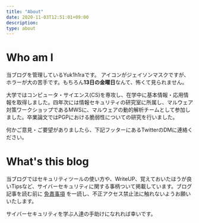 ```yaml
---
title: "About"
date: 2020-11-03T12:51:01+09:00
description: 
type: about
---
```


# Who am I

当ブログを管理しているYuk1h1raです。
アイコンがジェイソンマスクですが、ホラーが大の苦手です。もちろん**13日の金曜日**なんて、怖くて見られません。

大学ではコンピュータ・サイエンス(CS)を専攻し、在学中に基本情報・応用情報を取得しました。四年次には情報セキュリティの研究室に所属し、マルウェア対策ワークショップであるMWSに、マルウェアの動的解析チームとして参加しました。卒業論文ではPGPにおける脆弱性についての研究を行いました。

何かご意見・ご要望がありましたら、下記フッターにあるTwitterのDMに連絡ください。

# What's this blog

当ブログではセキュリティツールの使い方や、WriteUP、覚えておいたほうが良いTipsなど、サイバーセキュリティに関する事柄ついて掲載しています。ブログ記事を読む前に [免責事項](/disclaimer) を一読し、不正アクセス禁止法に触れないようお願いいたします。

サイバーセキュリティを学ぶ人達の手助けになれれば幸いです。
